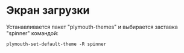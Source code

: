 # Экран загрузки

Устанавливается пакет "plymouth-themes" и
выбирается заставка "spinner" командой:
```
plymouth-set-default-theme -R spinner
```